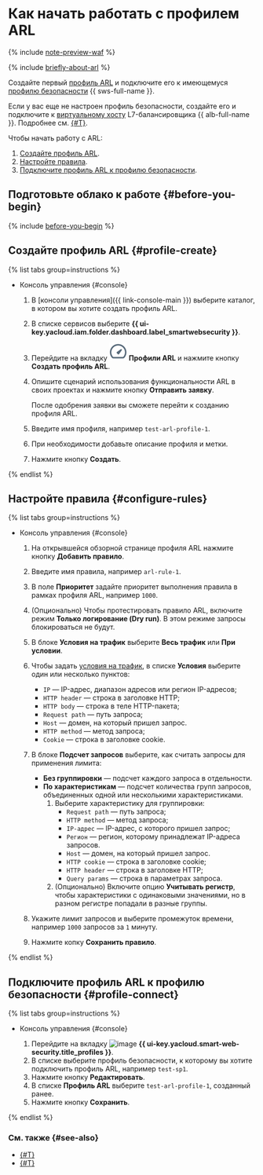 # Как начать работать с профилем ARL

{% include [note-preview-waf](../../_includes/smartwebsecurity/note-preview-arl.md) %}

{% include [briefly-about-arl](../../_includes/smartwebsecurity/briefly-about-arl.md) %}

Создайте первый [профиль ARL](../concepts/arl.md) и подключите его к имеющемуся [профилю безопасности](../concepts/profiles.md) {{ sws-full-name }}.

Если у вас еще не настроен профиль безопасности, создайте его и подключите к [виртуальному хосту](../../application-load-balancer/concepts/http-router.md#virtual-host) L7-балансировщика {{ alb-full-name }}. Подробнее см. [{#T}](../quickstart.md).

Чтобы начать работу с ARL:
1. [Создайте профиль ARL](#profile-create).
1. [Настройте правила](#configure-rules).
1. [Подключите профиль ARL к профилю безопасности](#profile-connect).

## Подготовьте облако к работе {#before-you-begin}

{% include [before-you-begin](../../_tutorials/_tutorials_includes/before-you-begin.md) %}

## Создайте профиль ARL {#profile-create}

{% list tabs group=instructions %}

- Консоль управления {#console}

  1. В [консоли управления]({{ link-console-main }}) выберите каталог, в котором вы хотите создать профиль ARL.
  1. В списке сервисов выберите **{{ ui-key.yacloud.iam.folder.dashboard.label_smartwebsecurity }}**.
  1. Перейдите на вкладку ![image](../../_assets/smartwebsecurity/arl.svg) **Профили ARL** и нажмите кнопку **Создать профиль ARL**.
  1. Опишите сценарий использования функциональности ARL в своих проектах и нажмите кнопку **Отправить заявку**.

      После одобрения заявки вы сможете перейти к созданию профиля ARL.
  1. Введите имя профиля, например `test-arl-profile-1`.
  1. При необходимости добавьте описание профиля и метки.
  1. Нажмите кнопку **Создать**.

{% endlist %}

## Настройте правила {#configure-rules}

{% list tabs group=instructions %}

- Консоль управления {#console}

  1. На открывшейся обзорной странице профиля ARL нажмите кнопку **Добавить правило**.
  1. Введите имя правила, например `arl-rule-1`.
  1. В поле **Приоритет** задайте приоритет выполнения правила в рамках профиля ARL, например `1000`.
  1. (Опционально) Чтобы протестировать правило ARL, включите режим **Только логирование (Dry run)**. В этом режиме запросы блокироваться не будут.
  1. В блоке **Условия на трафик** выберите **Весь трафик** или **При условии**.
  1. Чтобы задать [условия на трафик](../concepts/conditions.md), в списке **Условия** выберите один или несколько пунктов:
     *  `IP` — IP-адрес, диапазон адресов или регион IP-адресов;
     *  `HTTP header` — строка в заголовке HTTP;
     *  `HTTP body` — строка в теле HTTP-пакета;
     *  `Request path` — путь запроса;
     *  `Host` — домен, на который пришел запрос.
     *  `HTTP method` — метод запроса;
     *  `Cookie` — строка в заголовке cookie.
  
  1. В блоке **Подсчет запросов** выберите, как считать запросы для применения лимита:
     * **Без группировки** — подсчет каждого запроса в отдельности.
     * **По характеристикам** — подсчет количества групп запросов, объединенных одной или несколькими характеристиками.
        1. Выберите характеристику для группировки:
            *  `Request path` — путь запроса;
            *  `HTTP method` — метод запроса;
            *  `IP-адрес` — IP-адрес, с которого пришел запрос;
            *  `Регион` — регион, которому принадлежат IP-адреса запросов.
            *  `Host` — домен, на который пришел запрос.
            *  `HTTP cookie` — строка в заголовке cookie;
            *  `HTTP header` — строка в заголовке HTTP;
            *  `Query params` — строка в параметрах запроса.
        1. (Опционально) Включите опцию **Учитывать регистр**, чтобы характеристики с одинаковыми значениями, но в разном регистре попадали в разные группы.

  1. Укажите лимит запросов и выберите промежуток времени, например `1000` запросов за `1` минуту.

  1. Нажмите копку **Сохранить правило**.

{% endlist %}

## Подключите профиль ARL к профилю безопасности {#profile-connect}

{% list tabs group=instructions %}

- Консоль управления {#console}

  1. Перейдите на вкладку ![image](../../_assets/console-icons/shield-check.svg) **{{ ui-key.yacloud.smart-web-security.title_profiles }}**.
  1. В списке выберите профиль безопасности, к которому вы хотите подключить профиль ARL, например `test-sp1`.
  1. Нажмите кнопку **Редактировать**.
  1. В списке **Профиль ARL** выберите `test-arl-profile-1`, созданный ранее.
  1. Нажмите кнопку **Сохранить**.

{% endlist %}

### См. также {#see-also}

* [{#T}](../quickstart.md)
* [{#T}](../concepts/arl.md)
